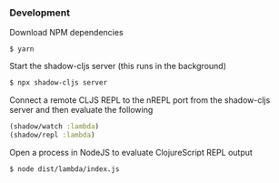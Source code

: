 ### Development

Download NPM dependencies
```
$ yarn
```
Start the shadow-cljs server (this runs in the background)
```bash
$ npx shadow-cljs server
```
Connect a remote CLJS REPL to the nREPL port from the shadow-cljs server and then evaluate the following

```clojure
(shadow/watch :lambda)
(shadow/repl :lambda)
```

Open a process in NodeJS to evaluate ClojureScript REPL output
```bash
$ node dist/lambda/index.js
```